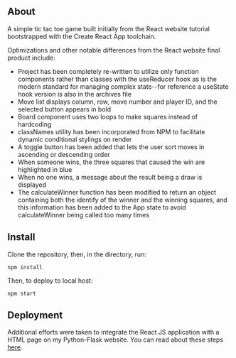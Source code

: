 ## About
A simple tic tac toe game built initially from the React website tutorial bootstrapped with the Create React App toolchain. 

Optimizations and other notable differences from the React website final product include:
- Project has been completely re-written to utilize only function components rather than classes with the useReducer hook as is the modern standard for managing complex state--for reference a useState hook version is also in the archives file
- Move list displays column, row, move number and player ID, and the selected button appears in bold
- Board component uses two loops to make squares instead of hardcoding
- classNames utility has been incorporated from NPM to facilitate dynamic conditional stylings on render
- A toggle button has been added that lets the user sort moves in ascending or descending order
- When someone wins, the three squares that caused the win are highlighted in blue
- When no one wins, a message about the result being a draw is displayed
- The calculateWinner function has been modified to return an object containing both the identify of the winner and the winning squares, and this information has been added to the App state to avoid calculateWinner being called too many times

## Install
Clone the repository, then, in the directory, run:
```
npm install
```
Then, to deploy to local host:
```
npm start
```

## Deployment
Additional efforts were taken to integrate the React JS application with a HTML page on my Python-Flask website. You can read about these steps [here](https://stackoverflow.com/a/61907504/12449272).
